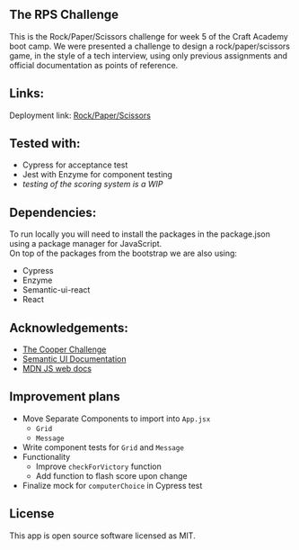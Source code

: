 ## The RPS Challenge
This is the Rock/Paper/Scissors challenge for week 5 of the Craft Academy boot camp.  We were presented a challenge to design a rock/paper/scissors game, 
in the style of a tech interview, using only previous assignments and official documentation as points of reference.

## Links:
Deployment link: [Rock/Paper/Scissors](https://whs-rps-challenge.netlify.app/) 

## Tested with:
- Cypress for acceptance test
- Jest with Enzyme for component testing
- *testing of the scoring system is a WIP*

## Dependencies:
To run locally you will need to install the packages in the package.json using a package manager for JavaScript.\
On top of the packages from the bootstrap we are also using:
- Cypress
- Enzyme
- Semantic-ui-react
- React

## Acknowledgements:
- [The Cooper Challenge](https://github.com/sealfury/cooper_client)
- [Semantic UI Documentation](https://react.semantic-ui.com/)
- [MDN JS web docs](https://developer.mozilla.org/en-US/docs/Web/JavaScript)

## Improvement plans
- Move Separate Components to import into `App.jsx`
    - `Grid`
    - `Message`
- Write component tests for `Grid` and `Message`
- Functionality
    - Improve `checkForVictory` function
    - Add function to flash score upon change
- Finalize mock for `computerChoice` in Cypress test

## License
This app is open source software licensed as MIT.